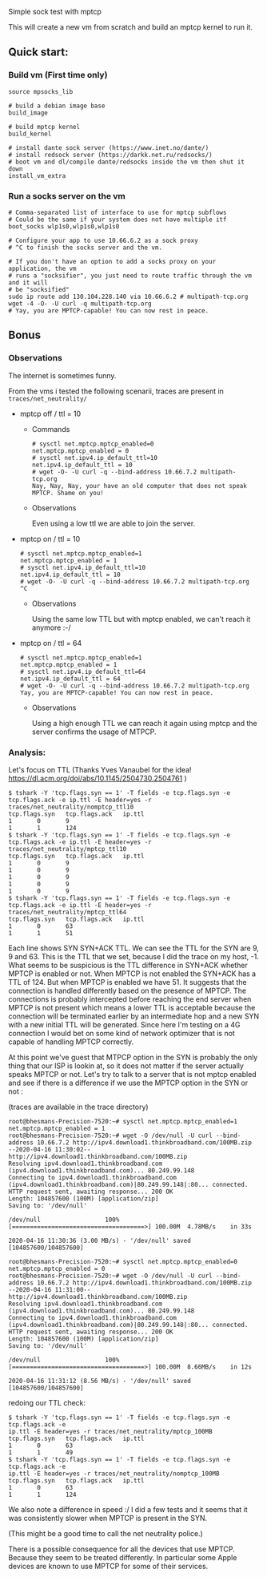Simple sock test with mptcp

This will create a new vm from scratch and build an mptcp kernel to run it.

## Quick start:

### Build vm (First time only)

```
source mpsocks_lib

# build a debian image base
build_image

# build mptcp kernel
build_kernel

# install dante sock server (https://www.inet.no/dante/)
# install redsock server (https://darkk.net.ru/redsocks/)
# boot vm and dl/compile dante/redsocks inside the vm then shut it down
install_vm_extra
```

### Run a socks server on the vm

```
# Comma-separated list of interface to use for mptcp subflows
# Could be the same if your system does not have multiple itf
boot_socks wlp1s0,wlp1s0,wlp1s0

# Configure your app to use 10.66.6.2 as a sock proxy
# ^C to finish the socks server and the vm.

# If you don't have an option to add a socks proxy on your application, the vm
# runs a "socksifier", you just need to route traffic through the vm and it will
# be "socksified"
sudo ip route add 130.104.228.140 via 10.66.6.2 # multipath-tcp.org
wget -4 -O- -U curl -q multipath-tcp.org
# Yay, you are MPTCP-capable! You can now rest in peace.
```

## Bonus

### Observations

The internet is sometimes funny.

From the vms i tested the following scenarii, traces are present in
`traces/net_neutrality/`

* mptcp off / ttl = 10
  * Commands

    ```
    # sysctl net.mptcp.mptcp_enabled=0
    net.mptcp.mptcp_enabled = 0
    # sysctl net.ipv4.ip_default_ttl=10
    net.ipv4.ip_default_ttl = 10
    # wget -O- -U curl -q --bind-address 10.66.7.2 multipath-tcp.org
    Nay, Nay, Nay, your have an old computer that does not speak MPTCP. Shame on you!
    ```

  * Observations

    Even using a low ttl we are able to join the server.

* mptcp on / ttl = 10
    ```
    # sysctl net.mptcp.mptcp_enabled=1
    net.mptcp.mptcp_enabled = 1
    # sysctl net.ipv4.ip_default_ttl=10
    net.ipv4.ip_default_ttl = 10
    # wget -O- -U curl -q --bind-address 10.66.7.2 multipath-tcp.org
    ^C
    ```

  * Observations

    Using the same low TTL but with mptcp enabled, we can't reach it anymore :-/

* mptcp on / ttl = 64

    ```
    # sysctl net.mptcp.mptcp_enabled=1
    net.mptcp.mptcp_enabled = 1
    # sysctl net.ipv4.ip_default_ttl=64
    net.ipv4.ip_default_ttl = 64
    # wget -O- -U curl -q --bind-address 10.66.7.2 multipath-tcp.org
    Yay, you are MPTCP-capable! You can now rest in peace.
    ```

  * Observations

    Using a high enough TTL we can reach it again using mptcp and the server
    confirms the usage of MTPCP.

### Analysis:

Let's focus on TTL (Thanks Yves Vanaubel for the idea! https://dl.acm.org/doi/abs/10.1145/2504730.2504761 )

```
$ tshark -Y 'tcp.flags.syn == 1' -T fields -e tcp.flags.syn -e tcp.flags.ack -e ip.ttl -E header=yes -r traces/net_neutrality/nomptcp_ttl10
tcp.flags.syn   tcp.flags.ack   ip.ttl
1       0       9
1       1       124
$ tshark -Y 'tcp.flags.syn == 1' -T fields -e tcp.flags.syn -e tcp.flags.ack -e ip.ttl -E header=yes -r traces/net_neutrality/mptcp_ttl10
tcp.flags.syn   tcp.flags.ack   ip.ttl
1       0       9
1       0       9
1       0       9
1       0       9
1       0       9
$ tshark -Y 'tcp.flags.syn == 1' -T fields -e tcp.flags.syn -e tcp.flags.ack -e ip.ttl -E header=yes -r traces/net_neutrality/mptcp_ttl64
tcp.flags.syn   tcp.flags.ack   ip.ttl
1       0       63
1       1       51
```

Each line shows SYN SYN+ACK TTL. We can see the TTL for the SYN are 9, 9 and 63.
This is the TTL that we set, because I did the trace on my host, -1. What seems
to be suspicious is the TTL difference in SYN+ACK whether MPTCP is enabled or
not. When MPTCP is not enabled the SYN+ACK has a TTL of 124. But when MPTCP is
enabled we have 51. It suggests that the connection is handled differently based
on the presence of MPTCP. The connections is probably intercepted before
reaching the end server when MPTCP is not present  which means a lower TTL is
acceptable because the connection will be terminated earlier by an intermediate
hop and a new SYN with a new initial TTL will be generated.  Since here I'm
testing on a 4G connection I would bet on some kind of network optimizer that is
not capable of handling MPTCP correctly.

At this point we've guest that MTPCP option in the SYN is probably the only
thing that our ISP is lookin at, so it does not matter if the server actually
speaks MPTCP or not. Let's try to talk to a server that is not mptcp enabled and
see if there is a difference if we use the MPTCP option in the SYN or not :

(traces are available in the trace directory)

```
root@bhesmans-Precision-7520:~# sysctl net.mptcp.mptcp_enabled=1
net.mptcp.mptcp_enabled = 1
root@bhesmans-Precision-7520:~# wget -O /dev/null -U curl --bind-address 10.66.7.2 http://ipv4.download1.thinkbroadband.com/100MB.zip
--2020-04-16 11:30:02--  http://ipv4.download1.thinkbroadband.com/100MB.zip
Resolving ipv4.download1.thinkbroadband.com (ipv4.download1.thinkbroadband.com)... 80.249.99.148
Connecting to ipv4.download1.thinkbroadband.com (ipv4.download1.thinkbroadband.com)|80.249.99.148|:80... connected.
HTTP request sent, awaiting response... 200 OK
Length: 104857600 (100M) [application/zip]
Saving to: '/dev/null'

/dev/null                  100%[=====================================>] 100.00M  4.78MB/s    in 33s

2020-04-16 11:30:36 (3.00 MB/s) - '/dev/null' saved [104857600/104857600]
```

```
root@bhesmans-Precision-7520:~# sysctl net.mptcp.mptcp_enabled=0
net.mptcp.mptcp_enabled = 0
root@bhesmans-Precision-7520:~# wget -O /dev/null -U curl --bind-address 10.66.7.2 http://ipv4.download1.thinkbroadband.com/100MB.zip
--2020-04-16 11:31:00--  http://ipv4.download1.thinkbroadband.com/100MB.zip
Resolving ipv4.download1.thinkbroadband.com (ipv4.download1.thinkbroadband.com)... 80.249.99.148
Connecting to ipv4.download1.thinkbroadband.com (ipv4.download1.thinkbroadband.com)|80.249.99.148|:80... connected.
HTTP request sent, awaiting response... 200 OK
Length: 104857600 (100M) [application/zip]
Saving to: '/dev/null'

/dev/null                  100%[=====================================>] 100.00M  8.66MB/s    in 12s

2020-04-16 11:31:12 (8.56 MB/s) - '/dev/null' saved [104857600/104857600]
```

redoing our TTL check:

```
$ tshark -Y 'tcp.flags.syn == 1' -T fields -e tcp.flags.syn -e tcp.flags.ack -e
ip.ttl -E header=yes -r traces/net_neutrality/mptcp_100MB
tcp.flags.syn   tcp.flags.ack   ip.ttl
1       0       63
1       1       49
$ tshark -Y 'tcp.flags.syn == 1' -T fields -e tcp.flags.syn -e tcp.flags.ack -e
ip.ttl -E header=yes -r traces/net_neutrality/nomptcp_100MB
tcp.flags.syn   tcp.flags.ack   ip.ttl
1       0       63
1       1       124

```

We also note a difference in speed :/ I did a few tests and it seems that it was
consistently slower when MPTCP is present in the SYN.

(This might be a good time to call the net neutrality police.)

There is a possible consequence for all the devices that use MPTCP.
Because they seem to be treated differently. In particular some Apple devices
are known to use MPTCP for some of their services.
